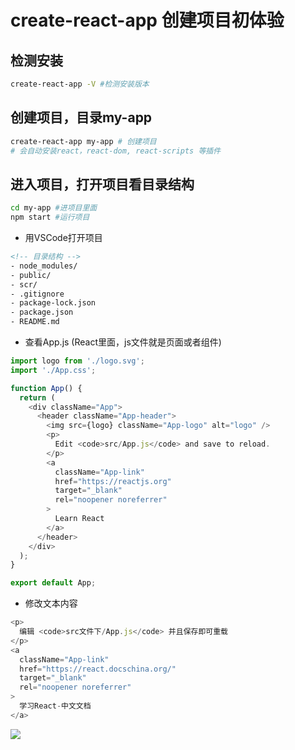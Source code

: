 # create-react-app 创建项目初体验
## 检测安装
```sh
create-react-app -V #检测安装版本
```
## 创建项目，目录my-app
```sh
create-react-app my-app # 创建项目
# 会自动安装react，react-dom, react-scripts 等插件
```
## 进入项目，打开项目看目录结构
```sh
cd my-app #进项目里面
npm start #运行项目
```
- 用VSCode打开项目
```html
<!-- 目录结构 -->
- node_modules/
- public/
- scr/
- .gitignore
- package-lock.json
- package.json
- README.md
```
- 查看App.js (React里面，js文件就是页面或者组件)
```js
import logo from './logo.svg';
import './App.css';

function App() {
  return (
    <div className="App">
      <header className="App-header">
        <img src={logo} className="App-logo" alt="logo" />
        <p>
          Edit <code>src/App.js</code> and save to reload.
        </p>
        <a
          className="App-link"
          href="https://reactjs.org"
          target="_blank"
          rel="noopener noreferrer"
        >
          Learn React
        </a>
      </header>
    </div>
  );
}

export default App;
```

- 修改文本内容
```js
<p>
  编辑 <code>src文件下/App.js</code> 并且保存即可重载
</p>
<a
  className="App-link"
  href="https://react.docschina.org/"
  target="_blank"
  rel="noopener noreferrer"
>
  学习React-中文文档
</a>
```
<img src="./mdImg/creat-react-app-first.png">
